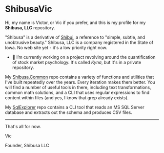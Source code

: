 # ShibusaVic

Hi, my name is Victor, or Vic if you prefer, and this is my profile for my **Shibusa, LLC** repository.

"Shibusa" is a derivative of [Shibui](https://en.wikipedia.org/wiki/Shibui), a reference to "simple, subtle, and unobtrusive beauty." Shibusa, LLC is a company registered in the State of Iowa. No web site yet - it's a low priority right now.

- 🔭 I’m currently working on a project revolving around the quantification of stock market psychology. It's called _Kyna_, but it's in a private repository.

My [Shibusa.Common](https://github.com/shibusavic/Shibusa.Common) repo contains a variety of functions and utilities that I've built repeatedly over the years. Every iteration makes them better. You will find a number of useful tools in there, including text transformations, common math solutions, and a CLI that uses regular expressions to find content within files (and yes, I know that grep already exists).

My [SqlExplorer](https://github.com/shibusavic/SqlExplorer) repo contains a CLI tool that reads an MS SQL Server database and extracts out the schema and produces CSV files.

--------

That's all for now.

Vic

Founder, Shibusa LLC
